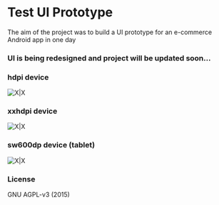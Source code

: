 # Test UI Prototype

The aim of the project was to build a UI prototype for an e-commerce Android app in one day

### UI is being redesigned and project will be updated soon...

### hdpi device

![X|X](http://i65.tinypic.com/33b23h4.jpg)


### xxhdpi device

![X|X](http://i68.tinypic.com/mwf985.jpg)


### sw600dp device (tablet)

![X|X](http://i68.tinypic.com/20qaom9.jpg)




### License
GNU AGPL-v3
(2015)
